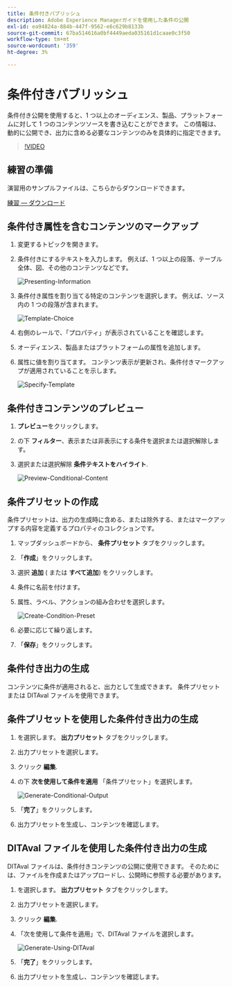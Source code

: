 ```yaml
---
title: 条件付きパブリッシュ
description: Adobe Experience Managerガイドを使用した条件の公開
exl-id: ea94824a-884b-447f-9562-e6c629b8133b
source-git-commit: 67ba514616a0bf4449aeda035161d1caae0c3f50
workflow-type: tm+mt
source-wordcount: '359'
ht-degree: 3%

---
```


# 条件付きパブリッシュ

条件付き公開を使用すると、1 つ以上のオーディエンス、製品、プラットフォームに対して 1 つのコンテンツソースを書き込むことができます。 この情報は、動的に公開でき、出力に含める必要なコンテンツのみを具体的に指定できます。

>[!VIDEO](https://video.tv.adobe.com/v/339041?quality=12&learn=on)

## 練習の準備

演習用のサンプルファイルは、こちらからダウンロードできます。

[練習 — ダウンロード](assets/exercises/publishing-with-conditions.zip)

## 条件付き属性を含むコンテンツのマークアップ

1. 変更するトピックを開きます。

1. 条件付きにするテキストを入力します。 例えば、1 つ以上の段落、テーブル全体、図、その他のコンテンツなどです。

   ![Presenting-Information](images/presenting-info.png)

1. 条件付き属性を割り当てる特定のコンテンツを選択します。 例えば、ソース内の 1 つの段落が含まれます。

   ![Template-Choice](images/template-choice.png)

1. 右側のレールで、「プロパティ」が表示されていることを確認します。

1. オーディエンス、製品またはプラットフォームの属性を追加します。

1. 属性に値を割り当てます。 コンテンツ表示が更新され、条件付きマークアップが適用されていることを示します。

   ![Specify-Template](images/specify-template.png)

## 条件付きコンテンツのプレビュー

1. **プレビュー**&#x200B;をクリックします。

1. の下 **フィルター**、表示または非表示にする条件を選択または選択解除します。

1. 選択または選択解除 **条件テキストをハイライト**.

   ![Preview-Conditional-Content](images/preview-conditional-content.png)

## 条件プリセットの作成

条件プリセットは、出力の生成時に含める、または除外する、またはマークアップする内容を定義するプロパティのコレクションです。

1. マップダッシュボードから、 **条件プリセット** タブをクリックします。

1. 「**作成**」をクリックします。

1. 選択 **追加** ( または **すべて追加**) をクリックします。

1. 条件に名前を付けます。

1. 属性、ラベル、アクションの組み合わせを選択します。

   ![Create-Condition-Preset](images/create-condition-preset.png)

1. 必要に応じて繰り返します。

1. 「**保存**」をクリックします。

## 条件付き出力の生成

コンテンツに条件が適用されると、出力として生成できます。 条件プリセットまたは DITAval ファイルを使用できます。

## 条件プリセットを使用した条件付き出力の生成

1. を選択します。 **出力プリセット** タブをクリックします。

1. 出力プリセットを選択します。

1. クリック **編集**.

1. の下 **次を使用して条件を適用** 「条件プリセット」を選択します。

   ![Generate-Conditional-Output](images/generate-conditional-output.png)

1. 「**完了**」をクリックします。

1. 出力プリセットを生成し、コンテンツを確認します。

## DITAval ファイルを使用した条件付き出力の生成

DITAval ファイルは、条件付きコンテンツの公開に使用できます。 そのためには、ファイルを作成またはアップロードし、公開時に参照する必要があります。

1. を選択します。 **出力プリセット** タブをクリックします。

1. 出力プリセットを選択します。

1. クリック **編集**.

1. 「次を使用して条件を適用」で、DITAval ファイルを選択します。

   ![Generate-Using-DITAval](images/generate-using-ditaval.png)

1. 「**完了**」をクリックします。

1. 出力プリセットを生成し、コンテンツを確認します。
